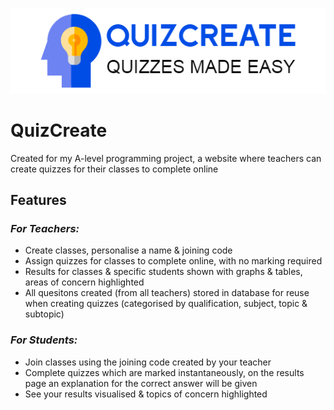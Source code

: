 ![QuizCreateLogo](QuizCreateLogo.png)

# QuizCreate
Created for my A-level programming project, a website where teachers can create quizzes for their classes to complete online

## Features
### _For Teachers:_ ###
- Create classes, personalise a name & joining code
- Assign quizzes for classes to complete online, with no marking required
- Results for classes & specific students shown with graphs & tables, areas of concern highlighted
- All quesitons created (from all teachers) stored in database for reuse when creating quizzes (categorised by qualification, subject, topic & subtopic)

### _For Students:_ ###
- Join classes using the joining code created by your teacher
- Complete quizzes which are marked instantaneously, on the results page an explanation for the correct answer will be given
- See your results visualised & topics of concern highlighted
